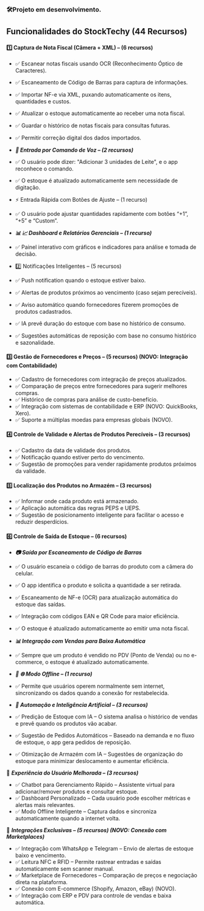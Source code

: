 ### 🛠️Projeto em desenvolvimento.

## Funcionalidades do StockTechy (44 Recursos)
#### 1️⃣ Captura de Nota Fiscal (Câmera + XML) – (6 recursos)
* ✅ Escanear notas fiscais usando OCR (Reconhecimento Óptico de Caracteres).
* ✅ Escaneamento de Código de Barras para captura de informações.
* ✅ Importar NF-e via XML, puxando automaticamente os itens, quantidades e custos.
* ✅ Atualizar o estoque automaticamente ao receber uma nota fiscal.
* ✅ Guardar o histórico de notas fiscais para consultas futuras.
* ✅ Permitir correção digital dos dados importados.

* ***📢 Entrada por Comando de Voz – (2 recursos)***
* ✅ O usuário pode dizer: "Adicionar 3 unidades de Leite", e o app reconhece o comando.
* ✅ O estoque é atualizado automaticamente sem necessidade de digitação.

* ⚡ Entrada Rápida com Botões de Ajuste – (1 recurso)
* ✅ O usuário pode ajustar quantidades rapidamente com botões “+1”, “+5” e “Custom”.

* ***📊 📈 Dashboard e Relatórios Gerenciais – (1 recurso)***
* ✅ Painel interativo com gráficos e indicadores para análise e tomada de decisão.

* 2️⃣ Notificações Inteligentes – (5 recursos)
* ✅ Push notification quando o estoque estiver baixo.
* ✅ Alertas de produtos próximos ao vencimento (caso sejam perecíveis).
* ✅ Aviso automático quando fornecedores fizerem promoções de produtos cadastrados.
* ✅ IA prevê duração do estoque com base no histórico de consumo.
* ✅ Sugestões automáticas de reposição com base no consumo histórico e sazonalidade.
#### 3️⃣ Gestão de Fornecedores e Preços – (5 recursos) (NOVO: Integração com Contabilidade)
* ✅ Cadastro de fornecedores com integração de preços atualizados.
* ✅ Comparação de preços entre fornecedores para sugerir melhores compras.
* ✅ Histórico de compras para análise de custo-benefício.
* ✅ Integração com sistemas de contabilidade e ERP (NOVO: QuickBooks, Xero).
* ✅ Suporte a múltiplas moedas para empresas globais (NOVO).

#### 4️⃣ Controle de Validade e Alertas de Produtos Perecíveis – (3 recursos)
* ✅ Cadastro da data de validade dos produtos.
* ✅ Notificação quando estiver perto do vencimento.
* ✅ Sugestão de promoções para vender rapidamente produtos próximos da validade.

#### 5️⃣ Localização dos Produtos no Armazém – (3 recursos)
* ✅ Informar onde cada produto está armazenado.
* ✅ Aplicação automática das regras PEPS e UEPS.
* ✅ Sugestão de posicionamento inteligente para facilitar o acesso e reduzir desperdícios.

#### 6️⃣ Controle de Saída de Estoque – (6 recursos)
* ***📷 Saída por Escaneamento de Código de Barras***
* ✅ O usuário escaneia o código de barras do produto com a câmera do celular.
* ✅ O app identifica o produto e solicita a quantidade a ser retirada.
* ✅ Escaneamento de NF-e (OCR) para atualização automática do estoque das saídas.
* ✅ Integração com códigos EAN e QR Code para maior eficiência.
* ✅ O estoque é atualizado automaticamente ao emitir uma nota fiscal.

* ***📊 Integração com Vendas para Baixa Automática***
* ✅ Sempre que um produto é vendido no PDV (Ponto de Venda) ou no e-commerce, o estoque é atualizado automaticamente.

* ***📡 🌐 Modo Offline – (1 recurso)***
* ✅ Permite que usuários operem normalmente sem internet, sincronizando os dados quando a conexão for restabelecida.

* ***🧠 Automação e Inteligência Artificial – (3 recursos)***
* ✅ Predição de Estoque com IA – O sistema analisa o histórico de vendas e prevê quando os produtos vão acabar.
* ✅ Sugestão de Pedidos Automáticos – Baseado na demanda e no fluxo de estoque, o app gera pedidos de reposição.
* ✅ Otimização de Armazém com IA – Sugestões de organização do estoque para minimizar deslocamento e aumentar eficiência.

🔹 ***Experiência do Usuário Melhorada – (3 recursos)***
* ✅ Chatbot para Gerenciamento Rápido – Assistente virtual para adicionar/remover produtos e consultar estoque.
* ✅ Dashboard Personalizado – Cada usuário pode escolher métricas e alertas mais relevantes.
* ✅ Modo Offline Inteligente – Captura dados e sincroniza automaticamente quando a internet volta.

🔹 ***Integrações Exclusivas – (5 recursos) (NOVO: Conexão com Marketplaces)***
* ✅ Integração com WhatsApp e Telegram – Envio de alertas de estoque baixo e vencimento.
* ✅ Leitura NFC e RFID – Permite rastrear entradas e saídas automaticamente sem scanner manual.
* ✅ Marketplace de Fornecedores – Comparação de preços e negociação direta na plataforma.
* ✅ Conexão com E-commerce (Shopify, Amazon, eBay) (NOVO).
* ✅ Integração com ERP e PDV para controle de vendas e baixa automática.
